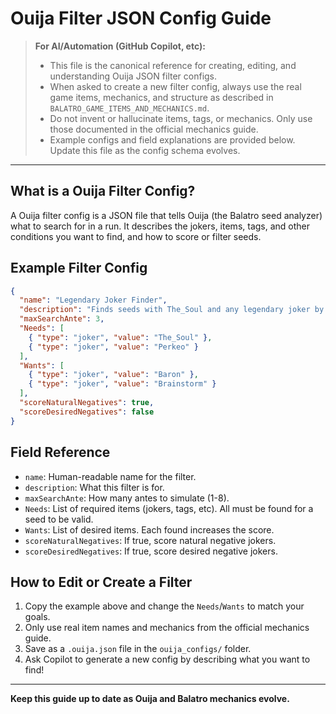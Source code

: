 # Ouija Filter JSON Config Guide

> **For AI/Automation (GitHub Copilot, etc):**
> - This file is the canonical reference for creating, editing, and understanding Ouija JSON filter configs.
> - When asked to create a new filter config, always use the real game items, mechanics, and structure as described in `BALATRO_GAME_ITEMS_AND_MECHANICS.md`.
> - Do not invent or hallucinate items, tags, or mechanics. Only use those documented in the official mechanics guide.
> - Example configs and field explanations are provided below. Update this file as the config schema evolves.

---

## What is a Ouija Filter Config?
A Ouija filter config is a JSON file that tells Ouija (the Balatro seed analyzer) what to search for in a run. It describes the jokers, items, tags, and other conditions you want to find, and how to score or filter seeds.

## Example Filter Config
```json
{
  "name": "Legendary Joker Finder",
  "description": "Finds seeds with The_Soul and any legendary joker by Ante 3.",
  "maxSearchAnte": 3,
  "Needs": [
    { "type": "joker", "value": "The_Soul" },
    { "type": "joker", "value": "Perkeo" }
  ],
  "Wants": [
    { "type": "joker", "value": "Baron" },
    { "type": "joker", "value": "Brainstorm" }
  ],
  "scoreNaturalNegatives": true,
  "scoreDesiredNegatives": false
}
```

## Field Reference
- `name`: Human-readable name for the filter.
- `description`: What this filter is for.
- `maxSearchAnte`: How many antes to simulate (1-8).
- `Needs`: List of required items (jokers, tags, etc). All must be found for a seed to be valid.
- `Wants`: List of desired items. Each found increases the score.
- `scoreNaturalNegatives`: If true, score natural negative jokers.
- `scoreDesiredNegatives`: If true, score desired negative jokers.

## How to Edit or Create a Filter
1. Copy the example above and change the `Needs`/`Wants` to match your goals.
2. Only use real item names and mechanics from the official mechanics guide.
3. Save as a `.ouija.json` file in the `ouija_configs/` folder.
4. Ask Copilot to generate a new config by describing what you want to find!

---

**Keep this guide up to date as Ouija and Balatro mechanics evolve.**
